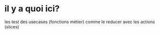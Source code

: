 # il y a quoi ici?
les test des usecases (fonctions métier) comme le reducer avec les actions (slices)